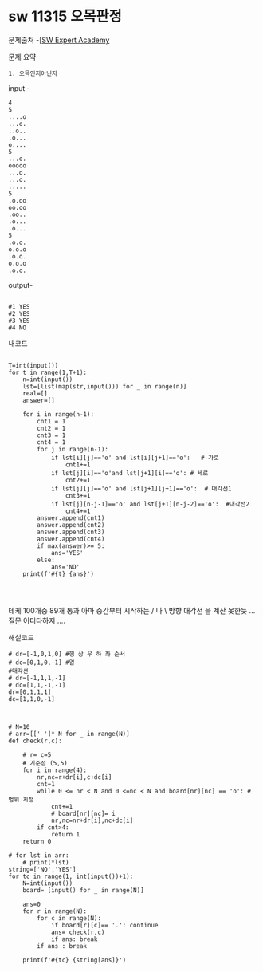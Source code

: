 # sw 11315 오목판정 

문제출처 -[[SW Expert Academy](https://swexpertacademy.com/main/talk/solvingClub/problemView.do?solveclubId=AXtoCR4KdboDFAVy&contestProbId=AXaSUPYqPYMDFASQ&probBoxId=AXtoCcwKdcEDFAVy&type=PROBLEM&problemBoxTitle=8월_25일&problemBoxCnt=3)

문제 요약 

 	1. 오목인지아닌지

input - 

```
4
5
....o
...o.
..o..
.o...
o....
5
...o.
ooooo
...o.
...o.
.....
5
.o.oo
oo.oo
.oo..
.o...
.o...
5
.o.o.
o.o.o
.o.o.
o.o.o
.o.o.
```

output-

```

#1 YES
#2 YES
#3 YES
#4 NO
```

내코드

```

T=int(input())
for t in range(1,T+1):
    n=int(input())
    lst=[list(map(str,input())) for _ in range(n)]
    real=[]
    answer=[]

    for i in range(n-1):
        cnt1 = 1
        cnt2 = 1
        cnt3 = 1
        cnt4 = 1
        for j in range(n-1):
            if lst[i][j]=='o' and lst[i][j+1]=='o':   # 가로
                cnt1+=1
            if lst[j][i]=='o'and lst[j+1][i]=='o': # 세로
                cnt2+=1
            if lst[j][j]=='o' and lst[j+1][j+1]=='o':  # 대각선1
                cnt3+=1
            if lst[j][n-j-1]=='o' and lst[j+1][n-j-2]=='o':  #대각선2
                cnt4+=1
        answer.append(cnt1)
        answer.append(cnt2)
        answer.append(cnt3)
        answer.append(cnt4)
        if max(answer)>= 5:
            ans='YES'
        else:
            ans='NO'
    print(f'#{t} {ans}')




```

테케 100개중 89개 통과 아마 중간부터 시작하는 / 나 \ 방향 대각선 을 계산 못한듯 ... 질문 어디다하지 .... 

해설코드 

```
# dr=[-1,0,1,0] #행 상 우 하 좌 순서
# dc=[0,1,0,-1] #열
#대각선
# dr=[-1,1,1,-1]
# dc=[1,1,-1,-1]
dr=[0,1,1,1]
dc=[1,1,0,-1]



# N=10
# arr=[[' ']* N for _ in range(N)]
def check(r,c):

    # r= c=5
    # 기준점 (5,5)
    for i in range(4):
        nr,nc=r+dr[i],c+dc[i]
        cnt=1
        while 0 <= nr < N and 0 <=nc < N and board[nr][nc] == 'o': # 범위 지정
            cnt+=1
            # board[nr][nc]= i
            nr,nc=nr+dr[i],nc+dc[i]
        if cnt>4:
            return 1
    return 0

# for lst in arr:
    # print(*lst)
string=['NO','YES']
for tc in range(1, int(input())+1):
    N=int(input())
    board= [input() for _ in range(N)]

    ans=0
    for r in range(N):
        for c in range(N):
            if board[r][c]== '.': continue
            ans= check(r,c)
            if ans: break
        if ans : break

    print(f'#{tc} {string[ans]}')

```



